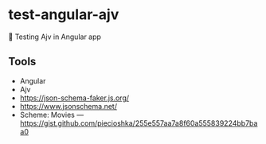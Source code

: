 # test-angular-ajv

:ledger: Testing Ajv in Angular app

## Tools

* Angular
* Ajv
* <https://json-schema-faker.js.org/>
* <https://www.jsonschema.net/>
* Scheme: Movies — <https://gist.github.com/piecioshka/255e557aa7a8f60a555839224bb7baa0>
